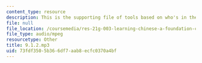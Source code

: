 ```yaml
---
content_type: resource
description: This is the supporting file of tools based on who's in the photo.
file: null
file_location: /coursemedia/res-21g-003-learning-chinese-a-foundation-course-in-mandarin-spring-2011/73fdf3505b366df7aab8ecfc0370a4bf_9.1.2.mp3
file_type: audio/mpeg
resourcetype: Other
title: 9.1.2.mp3
uid: 73fdf350-5b36-6df7-aab8-ecfc0370a4bf
---
```

